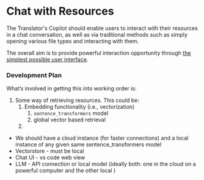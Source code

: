 # Chat with Resources

The Translator's Copilot should enable users to interact with their resources in a chat conversation, as well as via traditional methods such as simply opening various file types and interacting with them.&#x20;

The overall aim is to provide powerful interaction opportunity through [the simplest possible user interface](https://ryder.dev/simplest-possible-ui-for-ai/).

### Development Plan

What’s involved in getting this into working order is:

1. Some way of retrieving resources. This could be:
   1. Embedding functionality (i.e., vectorization)
      1. `sentence_transformers` model
      2. global vector based retrieval
   2.

* We should have a cloud instance (for faster connections) and a local instance of any given same sentence\_transformers model
* Vectorstore - must be local
* Chat UI - vs code web view
* LLM - API connection or local model (ideally both: one in the cloud on a powerful computer and the other local  )
